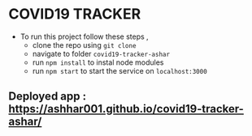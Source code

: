 # COVID19 TRACKER
- To run this project follow these steps , 
  - clone the repo using `git clone`
  - navigate to folder `covid19-tracker-ashar`
  - run `npm install` to instal node modules
  - run `npm start` to start the service on `localhost:3000`

## Deployed app : https://ashhar001.github.io/covid19-tracker-ashar/
